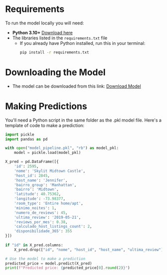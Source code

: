 # Requirements

To run the model locally you will need:

- **Python 3.10+** [Download here](https://www.python.org/downloads/)
- The libraries listed in the `requirements.txt` file
    - If you already have Python installed, run this in your terminal:
      ```sh
      pip install -r requirements.txt
      ```

# Downloading the Model

- The model can be downloaded from this
  link: [Download Model](https://github.com/GNS03/Indicium_LightHouse_Data_Science/blob/master/model_pipeline.pkl)

# Making Predictions

You'll need a Python script in the same folder as the .pkl model file.
Here's a template of code to make a prediction:

  ```python
  import pickle
  import pandas as pd
  
  with open("model_pipeline.pkl", "rb") as model_pkl:
      model = pickle.load(model_pkl)

  X_pred = pd.DataFrame([{
      'id': 2595,
      'nome': 'Skylit Midtown Castle',
      'host_id': 2845,
      'host_name': 'Jennifer',
      'bairro_group': 'Manhattan',
      'bairro': 'Midtown',
      'latitude': 40.75362,
      'longitude': -73.98377,
      'room_type': 'Entire home/apt',
      'minimo_noites': 1,
      'numero_de_reviews': 45,
      'ultima_review': '2019-05-21',
      'reviews_por_mes': 0.38,
      'calculado_host_listings_count': 2,
      'disponibilidade_365': 355
  }])
    
  if "id" in X_pred.columns:
      X_pred.drop(["id", "nome", "host_id", "host_name", "ultima_review"], axis=1, inplace=True)

  # Use the model to make a prediction
  predicted_price = model.predict(X_pred)
  print(f"Predicted price: {predicted_price[0].round(2)}")
